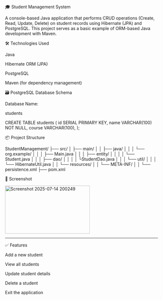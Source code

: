 
🎓 Student Management System

A console-based Java application that performs CRUD operations (Create, Read, Update, Delete) on student records using Hibernate (JPA) and PostgreSQL. This project serves as a basic example of ORM-based Java development with Maven.


🛠️ Technologies Used

Java 

Hibernate ORM (JPA)

PostgreSQL

Maven (for dependency management)






🗃️ PostgreSQL Database Schema



Database Name:

students

CREATE TABLE students (
    id SERIAL PRIMARY KEY,
    name VARCHAR(100) NOT NULL,
    course VARCHAR(100),
);







📦 Project Structure

StudentManagement/
├── src/
│   ├── main/
│   │   ├── java/
│   │   │   └── org.example/
│   │   │       ├── Main.java
│   │   │       ├── entity/
│   │   │       │   └── Student.java
│   │   │       ├── dao/
│   │   │       │   └StudentDao.java
│   │   │       └── util/
│   │   │           └── HibernateUtil.java
│   │   └── resources/
│   │       └── META-INF/
│   │           └── persistence.xml
├── pom.xml



📸 Screenshot 


<img width="279" height="158" alt="Screenshot 2025-07-14 200249" src="https://github.com/user-attachments/assets/22022a4f-d208-4d2e-a626-3604b8f9f8c9" />












---

✅ Features

Add a new student

View all students

Update student details

Delete a student

Exit the application
